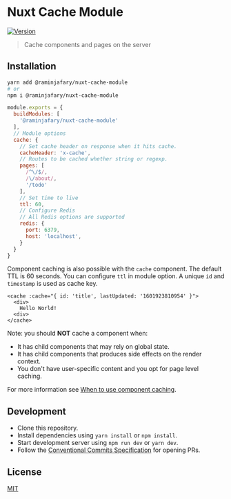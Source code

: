 # Nuxt Cache Module

<a href="https://www.npmjs.com/package/@raminjafary/nuxt-cache-module"><img src="https://badgen.net/npm/v/@raminjafary/nuxt-cache-module" alt="Version"></a>

> Cache components and pages on the server

## Installation

```bash
yarn add @raminjafary/nuxt-cache-module
# or
npm i @raminjafary/nuxt-cache-module
```


```js
module.exports = {
  buildModules: [
    '@raminjafary/nuxt-cache-module'
  ],
  // Module options
  cache: {
    // Set cache header on response when it hits cache.
    cacheHeader: 'x-cache',
    // Routes to be cached whether string or regexp.
    pages: [
      /^\/$/,
      /\/about/,
      '/todo'
    ],
    // Set time to live
    ttl: 60,
    // Configure Redis
    // All Redis options are supported
    redis: {
      port: 6379,
      host: 'localhost',
    }
  }
}
```

Component caching is also possible with the `cache` component. The default TTL is 60 seconds.
You can configure `ttl` in module option. A unique `id` and `timestamp` is used as cache key.

```vue
<cache :cache="{ id: 'title', lastUpdated: '1601923810954' }">
  <div>
    Hello World!
  <div>
</cache>
```

Note: you should **NOT** cache a component when:

- It has child components that may rely on global state.
- It has child components that produces side effects on the render context.
- You don't have user-specific content and you opt for page level caching.

For more information see [When to use component caching](https://ssr.vuejs.org/guide/caching.html#component-level-caching).

## Development
- Clone this repository.
- Install dependencies using `yarn install` or `npm install`.
- Start development server using `npm run dev` or `yarn dev`.
- Follow the [Conventional Commits Specification](https://conventionalcommits.org) for opening PRs.

## License

[MIT](./LICENSE)
